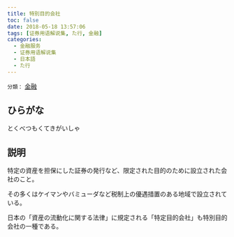 ```yaml
---
title: 特別目的会社
toc: false
date: 2018-05-18 13:57:06
tags: [证券用语解说集, た行, 金融]
categories:
  - 金融服务
  - 证券用语解说集
  - 日本語
  - た行
---
```


`分類：` [金融](/tags/金融/)

## ひらがな

とくべつもくてきがいしゃ

## 説明

特定の資産を担保にした証券の発行など、限定された目的のために設立された会社のこと。

その多くはケイマンやバミューダなど税制上の優遇措置のある地域で設立されている。

日本の「資産の流動化に関する法律」に規定される「特定目的会社」も特別目的会社の一種である。
